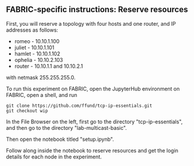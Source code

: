 ## FABRIC-specific instructions: Reserve resources

First, you will reserve a topology with four hosts and one router, and IP addresses as follows:

* romeo - 10.10.1.100
* juliet - 10.10.1.101
* hamlet - 10.10.1.102
* ophelia - 10.10.2.103
* router - 10.10.1.1 and 10.10.2.1

with netmask 255.255.255.0.

To run this experiment on FABRIC, open the JupyterHub environment on FABRIC, open a shell, and run

```
git clone https://github.com/ffund/tcp-ip-essentials.git
git checkout wip
```

In the File Browser on the left, first go to the directory "tcp-ip-essentials", and then go to the directory "lab-multicast-basic".

Then open the notebook titled "setup.ipynb".

Follow along inside the notebook to reserve resources and get the login details for each node in the experiment.